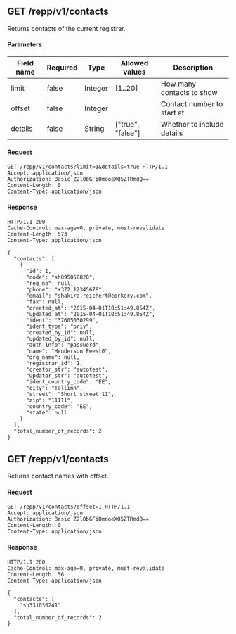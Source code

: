 ## GET /repp/v1/contacts
Returns contacts of the current registrar.


#### Parameters

| Field name | Required |  Type   |  Allowed values   |        Description         |
| ---------- | -------- |  ----   |  --------------   |        -----------         |
|   limit    |  false   | Integer |      [1..20]      | How many contacts to show  |
|   offset   |  false   | Integer |                   | Contact number to start at |
|  details   |  false   | String  | ["true", "false"] | Whether to include details |

#### Request
```
GET /repp/v1/contacts?limit=1&details=true HTTP/1.1
Accept: application/json
Authorization: Basic Z2l0bGFiOmdoeXQ5ZTRmdQ==
Content-Length: 0
Content-Type: application/json
```

#### Response
```
HTTP/1.1 200
Cache-Control: max-age=0, private, must-revalidate
Content-Length: 573
Content-Type: application/json

{
  "contacts": [
    {
      "id": 1,
      "code": "sh095058820",
      "reg_no": null,
      "phone": "+372.12345678",
      "email": "shakira.reichert@corkery.com",
      "fax": null,
      "created_at": "2015-04-01T10:51:49.854Z",
      "updated_at": "2015-04-01T10:51:49.854Z",
      "ident": "37605030299",
      "ident_type": "priv",
      "created_by_id": null,
      "updated_by_id": null,
      "auth_info": "password",
      "name": "Henderson Feest0",
      "org_name": null,
      "registrar_id": 1,
      "creator_str": "autotest",
      "updator_str": "autotest",
      "ident_country_code": "EE",
      "city": "Tallinn",
      "street": "Short street 11",
      "zip": "11111",
      "country_code": "EE",
      "state": null
    }
  ],
  "total_number_of_records": 2
}
```

## GET /repp/v1/contacts
Returns contact names with offset.


#### Request
```
GET /repp/v1/contacts?offset=1 HTTP/1.1
Accept: application/json
Authorization: Basic Z2l0bGFiOmdoeXQ5ZTRmdQ==
Content-Length: 0
Content-Type: application/json
```

#### Response
```
HTTP/1.1 200
Cache-Control: max-age=0, private, must-revalidate
Content-Length: 56
Content-Type: application/json

{
  "contacts": [
    "sh331036241"
  ],
  "total_number_of_records": 2
}
```
